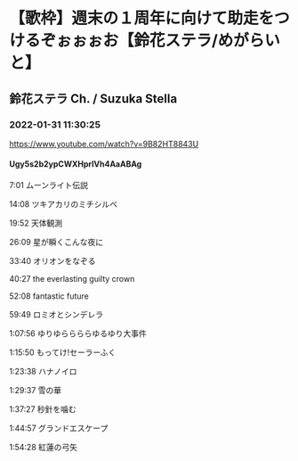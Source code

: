 # 【歌枠】週末の１周年に向けて助走をつけるぞぉぉぉお【鈴花ステラ/めがらいと】

## 鈴花ステラ Ch. / Suzuka Stella

### 2022-01-31 11:30:25

https://www.youtube.com/watch?v=9B82HT8843U

#### Ugy5s2b2ypCWXHprlVh4AaABAg

7:01 ムーンライト伝説

14:08 ツキアカリのミチシルベ

19:52 天体観測

26:09 星が瞬くこんな夜に

33:40 オリオンをなぞる

40:27 the everlasting guilty crown

52:08 fantastic future

59:49 ロミオとシンデレラ

1:07:56 ゆりゆららららゆるゆり大事件

1:15:50 もってけ!セーラーふく

1:23:38 ハナノイロ

1:29:37 雪の華

1:37:27 秒針を噛む

1:44:57 グランドエスケープ

1:54:28 紅蓮の弓矢

